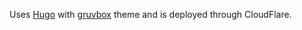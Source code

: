 Uses [Hugo](https://gohugo.io/) with [gruvbox](https://github.com/schnerring/hugo-theme-gruvbox) theme and is deployed through CloudFlare.
